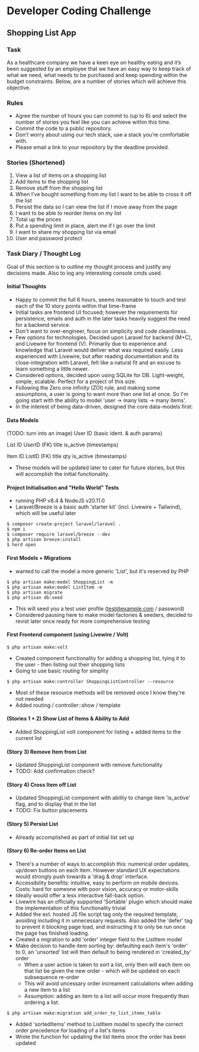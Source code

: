 # Developer Coding Challenge

## Shopping List App

### Task

As a healthcare company we have a keen eye on healthy eating and it’s been suggested by an employee that we have an easy way to keep track of what we need, what needs to be purchased and keep spending within the budget constraints. Below, are a number of stories which will achieve this objective.

### Rules

-   Agree the number of hours you can commit to (up to 6) and select the number of stories you feel like you can achieve within this time.
-   Commit the code to a public repository.
-   Don’t worry about using our tech stack, use a stack you’re comfortable with.
-   Please email a link to your repository by the deadline provided.

### Stories (Shortened)

1. View a list of items on a shopping list
2. Add items to the shopping list
3. Remove stuff from the shopping list
4. When I’ve bought something from my list I want to be able to cross it off the list
5. Persist the data so I can view the list if I move away from the page
6. I want to be able to reorder items on my list
7. Total up the prices
8. Put a spending limit in place, alert me if I go over the limit
9. I want to share my shopping list via email
10. User and password protect

### Task Diary / Thought Log

Goal of this section is to outline my thought process and justify any decisions made. Also to log any interesting console cmds used.

#### Initial Thoughts

-   Happy to commit the full 6 hours, seems reasonable to touch and test each of the 10 story points within that time-frame
-   Initial tasks are frontend UI focused; however the requirements for persistence, emails and auth in the later tasks heavily suggest the need for a backend service.
-   Don't want to over-engineer, focus on simplicity and code cleanliness.
-   Few options for technologies. Decided upon Laravel for backend (M+C), and Livewire for frontend (V). Primarily due to experience and knowledge that Laravel would deliver what was required easily. Less experienced with Livewire, but after reading documentation and its close-integration with Laravel, felt like a natural fit and an excuse to learn something a little newer.
-   Considered options, decided upon using SQLite for DB. Light-weight, simple, scalable. Perfect for a project of this size.
-   Following the Zero one infinity (ZOI) rule, and making some assumptions, a user is going to want more than one list at once. So I'm going start with the ability to model 'user -> many lists -> many items'.
-   In the interest of being data-driven, designed the core data-models first:

#### Data Models

(TODO: turn into an image)
User
ID
(basic ident. & auth params)

List
ID
UserID (FK)
title
is_active
(timestamps)

Item
ID
ListID (FK)
title
qty
is_active
(timestamps)

-   These models will be updated later to cater for future stories, but this will accomplish the initial functionality.

#### Project Initialisation and "Hello World" Tests

-   running PHP v8.4 & NodeJS v20.11.0
-   Laravel/Breeze is a basic auth 'starter kit' (incl. Livewire + Tailwind), which will be useful later

```
$ composer create-project laravel/laravel .
$ npm i
$ composer require laravel/breeze --dev
$ php artisan breeze:install
$ herd open
```

#### First Models + Migrations

-   wanted to call the model a more generic 'List', but it's reserved by PHP

```
$ php artisan make:model ShoppingList -m
$ php artisan make:model ListItem -m
$ php artisan migrate
$ php artisan db:seed
```

-   This will seed you a test user profile (test@example.com / password)
-   Considered pausing here to make model factories & seeders, decided to revist later once ready for more comprehensive testing

#### First Frontend component (using Livewire / Volt)

```
$ php artisan make:volt
```

-   Created component functionality for adding a shopping list, tying it to the user - then listing out their shopping lists
-   Going to use basic routing for simplity

```
$ php artisan make:controller ShoppingListController --resource
```

-   Most of these resource methods will be removed once I know they're not needed
-   Added routing / controller::show / template

#### (Stories 1 + 2) Show List of Items & Ability to Add

-   Added ShoppingList volt component for listing + added items to the current list

#### (Story 3) Remove Item from List

-   Updated ShoppingList component with remove functionality
-   TODO: Add confirmation check?

#### (Story 4) Cross Item off List

-   Updated ShoppingList component with ability to change item 'is_active' flag, and to display that in the list
-   TODO: Fix button placements

#### (Story 5) Persist List

-   Already accomplished as part of initial list set up

#### (Story 6) Re-order Items on List

-   There's a number of ways to accomplish this: numerical order updates, up/down buttons on each item. However standard UX expectations would strongly push towards a 'drag & drop' interface.
-   Accessibility benefits: intuitive, easy to perform on mobile devices. Costs: hard for someone with poor vision, accuracy or motor-skills
-   Ideally would offer a less interactive fall-back option.
-   Livewire has an officially supported 'Sortable' plugin which should make the implementation of this functionality trivial
-   Added the ext. hosted JS file script tag only the required template, avoiding including it in unnecessary requests. Also added the 'defer' tag to prevent it blocking page load, and instructing it to only be run once the page has finished loading.
-   Created a migration to add 'order' integer field to the ListItem model
-   Make decision to handle item sorting by: defaulting each item's 'order' to 0, an 'unsorted' list will then default to being rendered in 'created_by' order
    -   When a user action is taken to sort a list, only then will each item on that list be given the new order - which will be updated on each subsequence re-order
    -   This will avoid uncessary order increament calculations when adding a new item to a list
    -   Assumption: adding an item to a list will occur more frequently than ordering a list.

```
$ php artisan make:migration add_order_to_list_items_table
```

-   Added 'sortedItems' method to ListItem model to specify the correct order precedence for loading of a list's items
-   Wrote the function for updating the list items once the order has been updated
